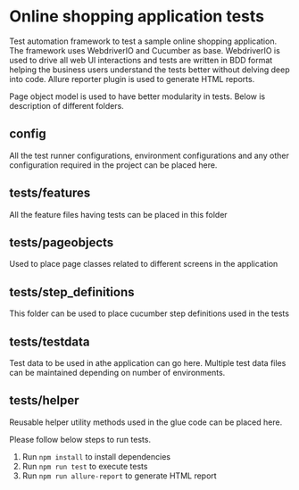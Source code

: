 # Online shopping application tests
Test automation framework to test a sample online shopping application. The framework uses WebdriverIO and Cucumber as base. WebdriverIO is used to drive all web UI interactions and tests are written in BDD format helping the business users understand the tests better without delving deep into code. Allure reporter plugin is used to generate HTML reports.

Page object model is used to have better modularity in tests. Below is description of different folders.

## config
All the test runner configurations, environment configurations and any other configuration required in the project can be placed here.

## tests/features
All the feature files having tests can be placed in this folder

## tests/pageobjects
Used to place page classes related to different screens in the application

## tests/step_definitions
This folder can be used to place cucumber step definitions used in the tests

## tests/testdata
Test data to be used in athe application can go here. Multiple test data files can be maintained depending on number of environments.

## tests/helper
Reusable helper utility methods used in the glue code can be placed here.

Please follow below steps to run tests.

1. Run `npm install` to install dependencies
2. Run `npm run test` to execute tests
3. Run `npm run allure-report` to generate HTML report
